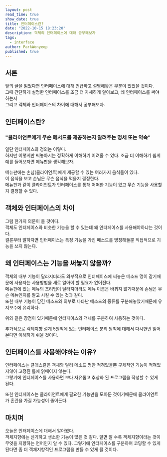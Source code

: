 ```yaml
---
layout: post
read_time: true
show_date: true
title: 인터페이스란?
date: "2022-10-15 18:23:20"
description: 객체의 인터페이스에 대해 공부해보자
tags:
  - interface
author: ParkWonyeop
published: true
---
```


## 서론

앞의 글을 읽었다면 인터페이스에 대해 언급하고 설명해놓은 부분이 있었을 것이다.  
그때 간단하게 설명한 인터페이스를 조금 더 자세하게 알아보고, 왜 인터페이스를 써야하는지  
그리고 객체와 인터페이스의 차이에 대해서 공부해보자.

## 인터페이스란?

### "클라이언트에게 무슨 메서드를 제공하는지 알려주는 명세 또는 약속"

일단 인터페이스의 정의는 이렇다.  
하지만 이렇게만 써놓아서는 정확하게 이해하기 어려울 수 있다.
조금 더 이해하기 쉽게 예를 들어보자면 메뉴판을 생각해보자.

메뉴판에는 손님(클라이언트)에게 제공할 수 있는 여러가지 음식들이 있다.  
이 음식을 보고 손님은 무슨 음식을 먹을지 결정한다.  
메뉴판과 같이 클라이언트가 인터페이스를 통해 어떠한 기능이 있고 무슨 기능을 사용할지 결정할 수 있다.

## 객체와 인터페이스의 차이

그럼 한가지 의문이 들 것이다.  
객체도 인터페이스와 비슷한 기능을 할 수 있는데 왜 인터페이스를 사용해야하냐는 것이다.  
결론부터 말하자면 인터페이스는 특정 기능을 가진 메소드를 명칭해둘뿐 직접적으로 기능을 쓰지 않는다.

## 왜 인터페이스는 기능을 써놓지 않을까?

객체의 내부 기능이 달라지더라도 외부적으로 인터페이스에 써놓은 메소드 명이 같기때문에 사용자는 사용방법을 새로 알아야 할 필요가 없어진다.  
메뉴판에 있는 메뉴의 조리법이 달라지더라도 메뉴 이름은 바뀌지 않기때문에 손님은 무슨 메뉴인지를 알고 시킬 수 있는 것과 같다.  
또한 내부 기능이 담긴 메소드와 외부로 나타난 메소드의 종류를 구분해놓았기때문에 유지보수에 유리하다.

위와 같은 장점이 있기때문에 인터페이스와 객체를 구분하여 사용하는 것이다.

추가적으로 객체지향 설계 5원칙에 있는 인터페이스 분리 원칙에 대해서 다시한번 읽어본다면 이해하기 쉬울 것이다.

## 인터페이스를 사용해야하는 이유?

인터페이스는 클래스같은 객체와 달리 메소드 명만 적혀있을뿐 구체적인 기능이 적혀있지않아 고정된 틀에 얽매이지 않는다.  
그렇기에 인터페이스를 사용하면 보다 자유롭고 추상화 된 프로그램을 작성할 수 있게 된다.

또한 인터페이스는 클라이언트에게 필요한 기능만을 모아둔 것이기때문에 클라이언트가 혼란을 가질 가능성이 줄어든다.

## 마치며

오늘은 인터페이스에 대해서 알아봤다.  
객체지향에는 신기하고 생소한 기능이 많은 것 같다.
알면 알 수록 객체지향이라는 것이 무엇을 지향하는 언어인지 알 수 있다.
그렇기에 인터페이스를 구분하여 코딩할 수 있게 된다면 좀 더 객체지향적인 프로그램을 만들 수 있게 될 것이다.
